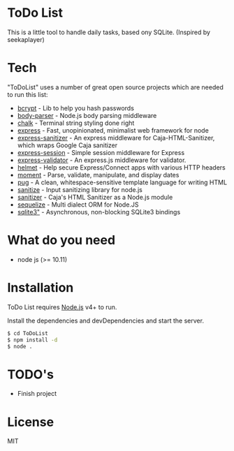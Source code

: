 # ToDo List

This is a little tool to handle daily tasks, based ony SQLite. (Inspired by seekaplayer)

# Tech
"ToDoList" uses a number of great open source projects which are needed to run this list:
* [bcrypt](https://www.npmjs.com/package/bcrypt) - Lib to help you hash passwords
* [body-parser](https://www.npmjs.com/package/body-parser) - Node.js body parsing middleware
* [chalk](https://www.npmjs.com/package/chalk) - Terminal string styling done right
* [express](https://www.npmjs.com/package/express) - Fast, unopinionated, minimalist web framework for node
* [express-sanitizer](https://www.npmjs.com/package/express-sanitizer) - An express middleware for Caja-HTML-Sanitizer, which wraps Google Caja sanitizer
* [express-session](https://www.npmjs.com/package/express-session) - Simple session middleware for Express
* [express-validator](https://www.npmjs.com/package/express-validator) - An express.js middleware for validator.
* [helmet](https://www.npmjs.com/package/helmet) - Help secure Express/Connect apps with various HTTP headers
* [moment](https://www.npmjs.com/package/moment) - Parse, validate, manipulate, and display dates
* [pug](https://www.npmjs.com/package/pug) - A clean, whitespace-sensitive template language for writing HTML
* [sanitize](https://www.npmjs.com/package/sanitize) - Input sanitizing library for node.js
* [sanitizer](https://www.npmjs.com/package/sanitizer) - Caja's HTML Sanitizer as a Node.js module
* [sequelize](https://www.npmjs.com/package/sequelize) - Multi dialect ORM for Node.JS
* [sqlite3"](https://www.npmjs.com/package/sqlite3) - Asynchronous, non-blocking SQLite3 bindings

# What do you need
- node js (>= 10.11)

# Installation

ToDo List requires [Node.js](https://nodejs.org/) v4+ to run.

Install the dependencies and devDependencies and start the server.

```sh
$ cd ToDoList
$ npm install -d
$ node .
```

# TODO's

 - Finish project
 
# License

MIT